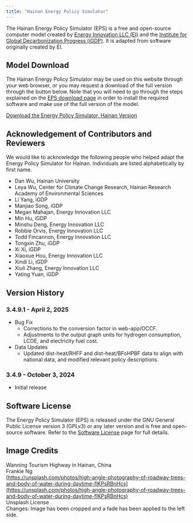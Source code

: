 ```yaml
---
title: "Hainan Energy Policy Simulator"
---
```


The Hainan Energy Policy Simulator (EPS) is a free and open-source computer model created by [Energy Innovation LLC (EI)](https://energyinnovation.org/) and the [Institute for Global Decarbonization Progress (iGDP)](http://www.igdp.cn/). It is adapted from software originally created by EI.

## Model Download

The Hainan Energy Policy Simulator may be used on this website through your web browser, or you may request a download of the full version through the button below. Note that you will need to go through the steps explained on the [EPS download page](../download) in order to install the required software and make use of the full version of the model.

<p><a href="https://wkf.ms/3UcSoN3" class="btn">Download the Energy Policy Simulator, Hainan Version</a></p>

## Acknowledgement of Contributors and Reviewers
We would like to acknowledge the following people who helped adapt the Energy Policy Simulator for Hainan. Individuals are listed alphabetically by first name.

* Dan Wu, Hainan University
* Leya Wu, Center for Climate Change Research, Hainan Research Academy of Environmental Sciences
* Li Yang, iGDP
* Manjiao Song, iGDP
* Megan Mahajan, Energy Innovation LLC
* Min Hu, iGDP
* Minshu Deng, Energy Innovation LLC
* Robbie Orvis, Energy Innovation LLC
* Todd Fincannon, Energy Innovation LLC
* Tongxin Zhu, iGDP
* Xi Xi, iGDP
* Xiaoxue Hou, Energy Innovation LLC
* Xindi Li, iGDP
* Xiuli Zhang, Energy Innovation LLC
* Yating Yuan, iGDP

## Version History

### **3.4.9.1 - April 2, 2025**

* Bug Fix
  * Corrections to the conversion factor in web-app/OCCF.
  * Adjustments to the output graph units for hydrogen consumption, LCOE, and electricity fuel cost.
* Data Updates  
  * Updated dist-heat/RHFF and dist-heat/BFoHPBF data to align with national data, and modified relevant policy descriptions.

### **3.4.9 - October 3, 2024**

* Initial release

## Software License

The Energy Policy Simulator (EPS) is released under the GNU General Public License version 3 (GPLv3) or any later version and is free and open-source software. Refer to the [Software License](../software-license) page for full details.

## Image Credits
Wanning Tourism Highway in Hainan, China<br/>
Frankie Ng<br/>
[https://unsplash.com/photos/high-angle-photography-of-roadway-trees-and-body-of-water-during-daytime-flKPsRBnHcs](https://unsplash.com/photos/high-angle-photography-of-roadway-trees-and-body-of-water-during-daytime-flKPsRBnHcs)<br/>
Unsplash License<br/>
Changes: Image has been cropped and a fade has been applied to the left side.
